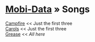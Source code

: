 [Mobi-Data]( ../index.html) &raquo; Songs
===

[Campfire]( campfire/index.html )   << Just the first three  
[Carols]( carols/index.html )  << Just the first three  
[Grease]( grease/index.html )  << _All here_